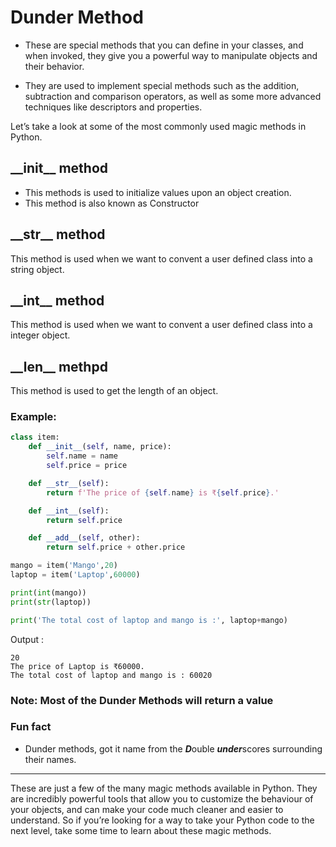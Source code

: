 # Dunder Method

- These are special methods that you can define in your classes, and when invoked, they give you a powerful way to manipulate objects and their behavior.

- They are used to implement special methods such as the addition, subtraction and comparison operators, as well as some more advanced techniques like descriptors and properties.

Let’s take a look at some of the most commonly used magic methods in Python.

## \_\_init\_\_ method
- This methods is used to initialize values upon an object creation.
- This method is also known as Constructor

## \_\_str\_\_ method
This method is used when we want to convent a user defined class into a string object.

## \_\_int\_\_ method
This method is used when we want to convent a user defined class into a integer object.

## \_\_len\_\_ methpd
This method is used to get the length of an object.

### **Example:**

```py
class item:
    def __init__(self, name, price):
        self.name = name
        self.price = price

    def __str__(self):
        return f'The price of {self.name} is ₹{self.price}.'

    def __int__(self):
        return self.price

    def __add__(self, other):
        return self.price + other.price

mango = item('Mango',20)
laptop = item('Laptop',60000)

print(int(mango))
print(str(laptop))

print('The total cost of laptop and mango is :', laptop+mango)
```

Output :

```
20
The price of Laptop is ₹60000.
The total cost of laptop and mango is : 60020
```

### Note: Most of the Dunder Methods will return a value
### Fun fact
- Dunder methods, got it name from the ***D***ouble ***under***scores surrounding their names. 
---

These are just a few of the many magic methods available in Python. They are incredibly powerful tools that allow you to customize the behaviour of your objects, and can make your code much cleaner and easier to understand. So if you’re looking for a way to take your Python code to the next level, take some time to learn about these magic methods.